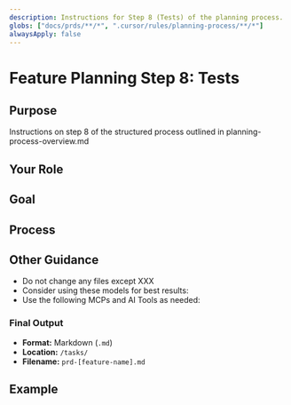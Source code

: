 ```yaml
---
description: Instructions for Step 8 (Tests) of the planning process.
globs: ["docs/prds/**/*", ".cursor/rules/planning-process/**/*"]
alwaysApply: false
---
```


# Feature Planning Step 8: Tests

## Purpose

Instructions on step 8 of the structured process outlined in planning-process-overview.md

## Your Role

## Goal

## Process

## Other Guidance

- Do not change any files except XXX
- Consider using these models for best results:
- Use the following MCPs and AI Tools as needed:

### Final Output

- **Format:** Markdown (`.md`)
- **Location:** `/tasks/`
- **Filename:** `prd-[feature-name].md`

## Example
